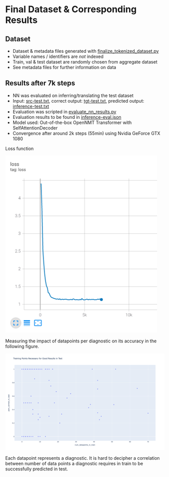 # Final Dataset & Corresponding Results

## Dataset

* Dataset & metadata files generated with [finalize_tokenized_dataset.py](../finalize_tokenized_dataset.py)
* Variable names / identifiers are *not* indexed
* Train, val & test dataset are randomly chosen from aggregate dataset
* See metadata files for further information on data

## Results after 7k steps

* NN was evaluated on inferring/translating the test dataset
* Input: [src-test.txt](src-test.txt), correct output: [tgt-test.txt](tgt-test.txt), predicted output: [inference-test.txt](inference-test.txt)
* Evaluation was scripted in [evaluate_nn_results.py](../evaluate_nn_results.py)
* Evaluation results to be found in [inference-eval.json](inference-eval.json)
* Model used: Out-of-the-box OpenNMT Transformer with SelfAttentionDecoder
* Convergence after around 2k steps (55min) using Nvidia GeForce GTX 1080

Loss function

![Loss Function](loss_function_7k_steps.png)

Measuring the impact of datapoints per diagnostic on its accuracy in the following figure.

![Impact data per Diagnostic on Accuracy](impact_data_on_accuracy.png)

Each datapoint represents a diagnostic. It is hard to decipher a correlation between number of data points a diagnostic requires in train to be successfully predicted in test.
